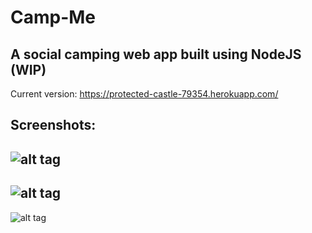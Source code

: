 # Camp-Me
A social camping web app built using NodeJS (WIP)
-------------------------------------------------
Current version: https://protected-castle-79354.herokuapp.com/

Screenshots:
----------------------------------------
![alt tag](http://i.imgur.com/cpcIfeX.jpg)
----------------------------------------
![alt tag](http://i.imgur.com/OZMfWVb.jpg)
-----------------------------------------
![alt tag](http://i.imgur.com/15mSKDV.png)
